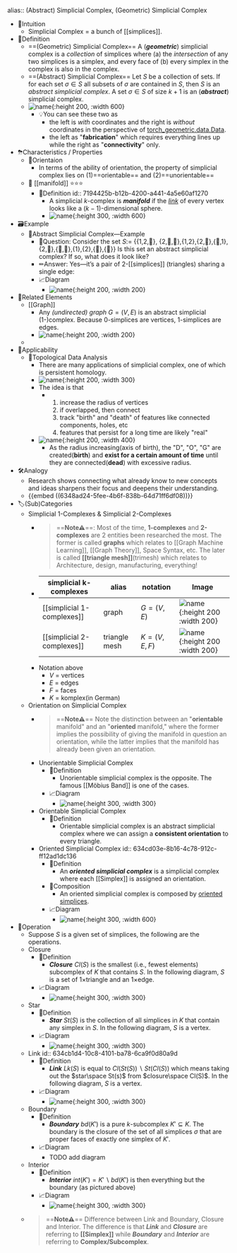 alias:: (Abstract) Simplicial Complex, (Geometric) Simplicial Complex

- 🧠Intuition
	- Simplicial Complex = a bunch of [[simplices]].
- 📝Definition
	- ==(Geometric) Simplicial Complex==
	  A (***geometric***) simplicial complex is a *collection* of simplices where (a) the *intersection* of any two simplices is a simplex, and every face of (b) every simplex in the complex is also in the complex.
	- ==(Abstract) Simplicial Complex==
	  Let $S$ be a collection of sets. If for each set $\sigma\in S$ all subsets of $\sigma$ are contained in $S$, then $S$ is an *abstract simplicial complex*. A set $\sigma\in S$ of size $k+1$ is an (***abstract***) simplicial complex.
	- ![name](../assets/simplicial_complex.png){:height 200, :width 600}
		- 💡You can see these two as
			- the left is *with* coordinates and the right is *without* coordinates in the perspective of [torch_geometric.data.Data](https://pytorch-geometric.readthedocs.io/en/latest/modules/data.html#torch_geometric.data.Data).
			- the left as "**fabrication**" which requires everything lines up while the right as "**connectivity**" only.
- ⛈Characteristics / Properties
	- 📌Orientaion
		- In terms of the ability of orientation, the property of simplicial complex lies on (1)==orientable== and (2)==unorientable==
	- 📌 [[manifold]] ⭐⭐⭐
		- 📝Definition
		  id:: 7194425b-b12b-4200-a441-4a5e60af1270
			- A simplicial $k$-complex is ***manifold*** if the [*link*](((634cb1d4-10c8-4101-ba78-6ca9f0d80a9d))) of every vertex looks like a $(k-1)$-dimensional sphere.
			- ![name](../assets/manifold_k_simplicial_complex.png){:height 300, :width 600}
- 🗃Example
	- 📌Abstract Simplicial Complex—Example
		- 💬Question: Consider the set $S:=$ {{1,2,🖤}, {2,🖤,🙂},{1,2},{2,🖤},{🖤,1},{2,🙂},{🖤,🙂},{1},{2},{🖤},{🙂}} Is this set an abstract simplicial complex? If so, what does it look like?
		- ✏Answer: Yes—it’s a pair of 2-[[simplices]] (triangles) sharing a single edge:
		- 📈Diagram
			- ![name](../assets/abstract_simplicial_complex.png){:height 200, :width 200}
- 🧬Related Elements
	- [[Graph]]
		- Any *(undirected) graph* $G = (V,E)$ is an abstract simplicial (1-)complex. Because 0-simplices are vertices, 1-simplices are edges.
		- ![name](../assets/abstract_simplicial_complex_graph.png){:height 200, :width 200}
	-
- 🤳Applicability
	- 📌Topological Data Analysis
		- There are many applications of simplicial complex, one of which is persistent homology.
		- ![name](../assets/topological_data_analysis.gif){:height 200, :width 300}
		- The idea is that
			- 1. increase the radius of vertices
			  2. if overlapped, then connect
			  3. track "birth" and "death" of features like connected components, holes, etc
			  4. features that persist for a long time are likely "real"
		- ![name](../assets/topological_data_analysis.png){:height 200, :width 400}
			- As the radius increasing(axis of birth), the "D", "O", "G" are created(**birth**) and **exist for a certain amount of time** until they are connected(**dead**) with excessive radius.
- 🛠Analogy
	- Research shows connecting what already know to new concepts and ideas sharpens their focus and deepens their understanding.
	- {{embed ((6348ad24-5fee-4b6f-838b-64d71ff6df08))}}
- 🏷(Sub)Categories
	- Simplicial $1$-Complexes & Simplicial $2$-Complexes
		- > ==**Note⚠**==: Most of the time, **1-complexes** and **2-complexes** are 2 entities been researched the most. The former is called **graphs** which relates to [[Graph Machine Learning]], [[Graph Theory]], Space Syntax, etc. The later is called **[[triangle mesh]]**(trimesh) which relates to Architecture, design, manufacturing, everything!
		- | simplicial k-complexes | alias         | notation      | Image                                                        |
		  | ---------------------- | ------------- | ------------- | ------------------------------------------------------------ |
		  | [[simplicial 1-complexes]] | graph         | $G = (V,E)$   | ![name](../assets/simplicial_1_complexes.png){:height 200 :width 200} |
		  | [[simplicial 2-complexes]] | triangle mesh | $K = (V,E,F)$ | ![name](../assets/simplicial_2_complexes.png){:height 200 :width 200} |
		- Notation above
			- $V$ = vertices
			- $E$ = edges
			- $F$ = faces
			- $K$ = komplex(in German)
	- Orientation on Simplicial Complex
		- > ==**Note⚠**== Note the distinction between an "**orientable** manifold" and an "**oriented** manifold," where the former implies the possibility of giving the manifold in question an orientation, while the latter implies that the manifold has already been given an orientation.
		- Unorientable Simplicial Complex
			- 📝Definition
				- Unorientable simplicial complex is the opposite. The famous [[Möbius Band]] is one of the cases.
			- 📈Diagram
				- ![name](../assets/unorientable_mobius_band.png){:height 300, :width 300}
		- Orientable Simplicial Complex
			- 📝Definition
				- Orientable simplicial complex is an abstract simplicial complex where we can assign a **consistent orientation** to every triangle.
		- Oriented Simplicial Complex
		  id:: 634cd03e-8b16-4c78-912c-ff12ad1dc136
			- 📝Definition
				- An ***oriented simplicial complex*** is a simplicial complex where each [[Simplex]] is assigned an orientation.
			- 🧪Composition
				- An oriented simplicial complex is composed by [oriented simplices](((88cc3933-a6ec-4333-9f4f-2defc94f7756))).
			- 📈Diagram
				- ![name](../assets/oriented_simplicial_complex.png){:height 300, :width 600}
- 💫Operation
	- Suppose $S$ is a given set of simplices, the following are the operations.
	- Closure
		- 📝Definition
			- ***Closure*** $Cl(S)$ is the smallest (i.e., fewest elements) subcomplex of $K$ that contains $S$. In the following diagram, $S$ is a set of 1×triangle and an 1×edge.
		- 📈Diagram
			- ![name](../assets/simplicial_complex_closure.png){:height 300, :width 300}
	- Star
		- 📝Definition
			- ***Star*** $St(S)$ is the collection of all simplices in $K$ that contain any simplex in $S$. In the following diagram, $S$ is a vertex.
		- 📈Diagram
			- ![name](../assets/simplicial_complex_star.png){:height 300, :width 300}
	- Link
	  id:: 634cb1d4-10c8-4101-ba78-6ca9f0d80a9d
		- 📝Definition
			- ***Link*** $Lk(S)$ is equal to $Cl(St(S)) \backslash St(Cl(S))$ which means taking out the $star\space St(s)$ from $closure\space Cl(S)$. In the following diagram, $S$ is a vertex.
		- 📈Diagram
			- ![name](../assets/simplicial_complex_link.png){:height 300, :width 300}
	- Boundary
		- 📝Definition
			- ***Boundary*** $bd(K')$ is a pure $k$-subcomplex $K' \subseteq K$. The boundary is the closure of the set of all simplices $\sigma$ that are proper faces of exactly one simplex of $K'$.
		- 📈Diagram
			- TODO add diagram
	- Interior
		- 📝Definition
			- ***Interior*** $int(K') = K' \backslash  bd(K')$ is then everything but the boundary (as pictured above)
		- 📈Diagram
			- ![name](../assets/simplicial_complex_interior.png){:height 300, :width 300}
	- > ==**Note⚠**== Difference between Link and Boundary, Closure and Interior. The difference is that ***Link*** and ***Closure*** are referring to **[[Simplex]]** while ***Boundary*** and ***Interior*** are referring to **Complex/Subcomplex**.